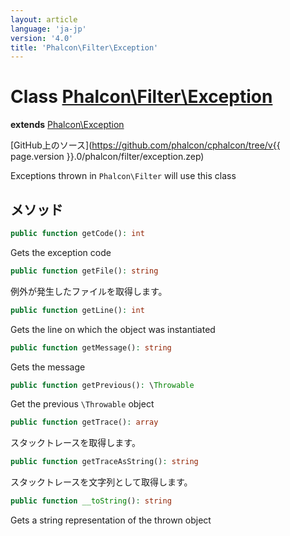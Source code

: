 ```yaml
---
layout: article
language: 'ja-jp'
version: '4.0'
title: 'Phalcon\Filter\Exception'
---
```

# Class [Phalcon\Filter\Exception](Phalcon_Filter_Exception)

**extends** [Phalcon\Exception](Phalcon_Exception)

[GitHub上のソース](https://github.com/phalcon/cphalcon/tree/v{{ page.version }}.0/phalcon/filter/exception.zep)

Exceptions thrown in `Phalcon\Filter` will use this class

## メソッド

```php
public function getCode(): int
```

Gets the exception code

```php
public function getFile(): string
```

例外が発生したファイルを取得します。

```php
public function getLine(): int
```

Gets the line on which the object was instantiated

```php
public function getMessage(): string
```

Gets the message

```php
public function getPrevious(): \Throwable
```

Get the previous `\Throwable` object

```php
public function getTrace(): array
```

スタックトレースを取得します。

```php
public function getTraceAsString(): string
```

スタックトレースを文字列として取得します。

```php
public function __toString(): string
```

Gets a string representation of the thrown object